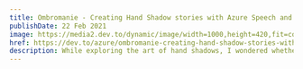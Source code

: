 ```yaml
---
title: Ombromanie - Creating Hand Shadow stories with Azure Speech and TensorFlow.js Handposes
publishDate: 22 Feb 2021
image: https://media2.dev.to/dynamic/image/width=1000,height=420,fit=cover,gravity=auto,format=auto/https%3A%2F%2Fdev-to-uploads.s3.amazonaws.com%2Fi%2F6pljpogy16p1g0sdb3z0.jpg
href: https://dev.to/azure/ombromanie-creating-hand-shadow-stories-with-azure-speech-and-tensorflow-js-handposes-3cln
description: While exploring the art of hand shadows, I wondered whether some of the recent work I had done for body poses might be applicable to hand poses. What if you could tell a story on the web using your hands, and somehow save a video of the show and the narrative behind it, and send it to someone special?
---  
```

